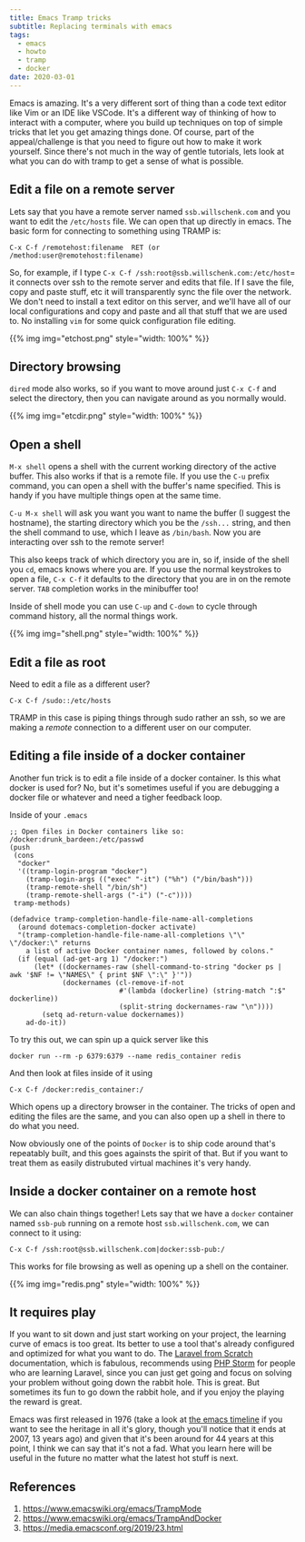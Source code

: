 ```yaml
---
title: Emacs Tramp tricks
subtitle: Replacing terminals with emacs
tags: 
  - emacs
  - howto
  - tramp
  - docker
date: 2020-03-01
---
```


Emacs is amazing. It's a very different sort of thing than a code text editor like Vim or an IDE like VSCode. It's a different way of thinking of how to interact with a computer, where you build up techniques on top of simple tricks that let you get amazing things done.  Of course, part of the appeal/challenge is that you need to figure out how to make it work yourself.  Since there's not much in the way of gentle tutorials, lets look at what you can do with tramp to get a sense of what is possible.

## Edit a file on a remote server

Lets say that you have a remote server named `ssb.willschenk.com` and you want to edit the `/etc/hosts` file.  We can open that up directly in emacs. The basic form for connecting to something using TRAMP is:

`C-x C-f /remotehost:filename  RET (or /method:user@remotehost:filename)`

So, for example, if I type `C-x C-f /ssh:root@ssb.willschenk.com:/etc/host`= it connects over ssh to the remote server and edits that file.  If I save the file, copy and paste stuff, etc it will transparently sync the file over the network. We don't need to install a text editor on this server, and we'll have all of our local configurations and copy and paste and all that stuff that we are used to. No installing `vim` for some quick configuration file editing.

<p>
{{% img img="etchost.png" style="width: 100%" %}}
</p>

## Directory browsing

`dired` mode also works, so if you want to move around just `C-x C-f` and select the directory, then you can navigate around as you normally would.

<p>
{{% img img="etcdir.png" style="width: 100%" %}}
</p>

## Open a shell

`M-x shell` opens a shell with the current working directory of the active buffer.  This also works if that is a remote file. If you use the `C-u` prefix command, you can open a shell with the buffer's name specified.  This is handy if you have multiple things open at the same time.

`C-u M-x shell` will ask you want you want to name the buffer (I suggest the hostname), the starting directory which you be the `/ssh...` string, and then the shell command to use, which I leave as `/bin/bash`.  Now you are interacting over ssh to the remote server!

This also keeps track of which directory you are in, so if, inside of the shell you `cd`, emacs knows where you are. If you use the normal keystrokes to open a file, `C-x C-f` it defaults to the directory that you are in on the remote server. `TAB` completion works in the minibuffer too!

Inside of shell mode you can use `C-up` and `C-down` to cycle through command history, all the normal things work.

<p>
{{% img img="shell.png" style="width: 100%" %}}
</p>

## Edit a file as root

Need to edit a file as a different user?

`C-x C-f /sudo::/etc/hosts`

TRAMP in this case is piping things through sudo rather an ssh, so we are making a _remote_ connection to a different user on our computer.

## Editing a file inside of a docker container

Another fun trick is to edit a file inside of a docker container.  Is this what docker is used for?  No, but it's sometimes useful if you are debugging a docker file or whatever and need a tigher feedback loop.

Inside of your `.emacs`

```elisp
;; Open files in Docker containers like so: /docker:drunk_bardeen:/etc/passwd
(push
 (cons
  "docker"
  '((tramp-login-program "docker")
    (tramp-login-args (("exec" "-it") ("%h") ("/bin/bash")))
    (tramp-remote-shell "/bin/sh")
    (tramp-remote-shell-args ("-i") ("-c"))))
 tramp-methods)

(defadvice tramp-completion-handle-file-name-all-completions
  (around dotemacs-completion-docker activate)
  "(tramp-completion-handle-file-name-all-completions \"\" \"/docker:\" returns
    a list of active Docker container names, followed by colons."
  (if (equal (ad-get-arg 1) "/docker:")
      (let* ((dockernames-raw (shell-command-to-string "docker ps | awk '$NF != \"NAMES\" { print $NF \":\" }'"))
             (dockernames (cl-remove-if-not
                           #'(lambda (dockerline) (string-match ":$" dockerline))
                           (split-string dockernames-raw "\n"))))
        (setq ad-return-value dockernames))
    ad-do-it))
```

To try this out, we can spin up a quick server like this

`docker run --rm -p 6379:6379 --name redis_container redis`

And then look at files inside of it using

`C-x C-f /docker:redis_container:/`

Which opens up a directory browser in the container.  The tricks of open and editing the files are the same, and you can also open up a shell in there to do what you need.

Now obviously one of the points of `Docker` is to ship code around that's repeatably built, and this goes againsts the spirit of that.  But if you want to treat them as easily distrubuted virtual machines it's very handy.

## Inside a docker container on a remote host

We can also chain things together!  Lets say that we have a `docker` container named `ssb-pub` running on a remote host `ssb.willschenk.com`, we can connect to it using:

`C-x C-f /ssh:root@ssb.willschenk.com|docker:ssb-pub:/`

This works for file browsing as well as opening up a shell on the container.

<p>
{{% img img="redis.png" style="width: 100%" %}}
</p>

## It requires play

If you want to sit down and just start working on your project, the learning curve of emacs is too great. Its better to use a tool that's already configured and optimized for what you want to do. The [Laravel from Scratch](https://laracasts.com/series/laravel-6-from-scratch) documentation, which is fabulous, recommends using [PHP Storm](https://www.jetbrains.com/phpstorm/) for people who are learning Laravel, since you can just get going and focus on solving your problem without going down the rabbit hole. This is great. But sometimes its fun to go down the rabbit hole, and if you enjoy the playing the reward is great.

Emacs was first released in 1976 (take a look at [the emacs timeline](https://www.jwz.org/doc/emacs-timeline.html) if you want to see the heritage in all it's glory, though you'll notice that it ends at 2007, 13 years ago) and given that it's been around for 44 years at this point, I think we can say that it's not a fad.  What you learn here will be useful in the future no matter what the latest hot stuff is next.


## References

1. https://www.emacswiki.org/emacs/TrampMode
2. https://www.emacswiki.org/emacs/TrampAndDocker
3. https://media.emacsconf.org/2019/23.html
